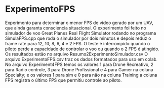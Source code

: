 # ExperimentoFPS
Experimento para determinar o menor FPS de video gerado por um UAV, que ainda garanta consciencia situacional.
O experimento foi feito no simulador de voo Great Planes Real Flight Simulator rodando no programa SimulaFPS.cpp que roda o simulador por 
dois minutos e depois reduz o frame rate para 12, 10, 8, 6, 4 e 2 FPS. O teste é interrompido quando o piloto perde a capacidade de 
controlar o voo ou quando o 2 FPS é atingido. 
Os resultados estão no arquivo Resumo2ExperimentoSimulador.csv
O arquivo ExperimentoFPS.csv traz os dados formatados para uso em colab.
No arquivo Experiment4FPS temos os valores 1 para Drone Recreativo, 2 para Radio controle, 3 para Drone Profissional e 4 para Gamer na coluna Specialty;
e os valores 1 para sim e 0 para não na coluna Training a coluna FPS registra o último FPS que permitiu controle ao piloto.
